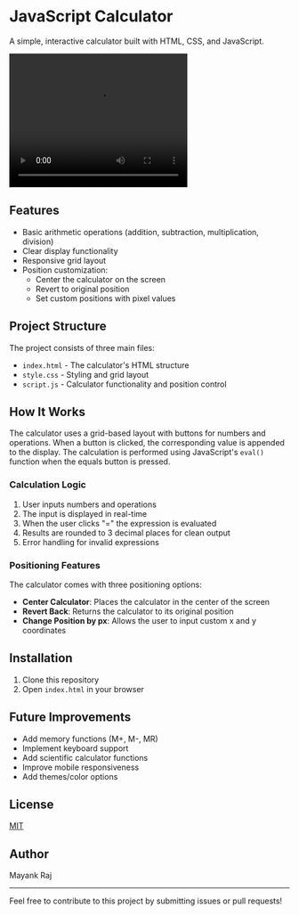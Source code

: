 # JavaScript Calculator

A simple, interactive calculator built with HTML, CSS, and JavaScript.

<video src="Demo.mp4" width="320" height="240" autoplay loop></video>

## Features

- Basic arithmetic operations (addition, subtraction, multiplication, division)
- Clear display functionality
- Responsive grid layout
- Position customization:
  - Center the calculator on the screen
  - Revert to original position
  - Set custom positions with pixel values

## Project Structure

The project consists of three main files:

- `index.html` - The calculator's HTML structure
- `style.css` - Styling and grid layout
- `script.js` - Calculator functionality and position control

## How It Works

The calculator uses a grid-based layout with buttons for numbers and operations. When a button is clicked, the corresponding value is appended to the display. The calculation is performed using JavaScript's `eval()` function when the equals button is pressed.

### Calculation Logic

1. User inputs numbers and operations
2. The input is displayed in real-time
3. When the user clicks "=" the expression is evaluated
4. Results are rounded to 3 decimal places for clean output
5. Error handling for invalid expressions

### Positioning Features

The calculator comes with three positioning options:

- **Center Calculator**: Places the calculator in the center of the screen
- **Revert Back**: Returns the calculator to its original position
- **Change Position by px**: Allows the user to input custom x and y coordinates

## Installation

1. Clone this repository
2. Open `index.html` in your browser

## Future Improvements

- Add memory functions (M+, M-, MR)
- Implement keyboard support
- Add scientific calculator functions
- Improve mobile responsiveness
- Add themes/color options

## License

[MIT](LICENSE)

## Author

Mayank Raj

---

Feel free to contribute to this project by submitting issues or pull requests!
